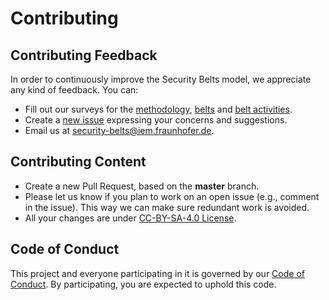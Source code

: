 # Contributing

## Contributing Feedback

In order to continuously improve the Security Belts model, we appreciate any kind of feedback. You can:
- Fill out our surveys for the <a href="https://www.surveymonkey.de/r/MC6JQR2">methodology</a>, <a href="https://www.surveymonkey.de/r/MJWT29X">belts</a> and <a href="https://www.surveymonkey.de/r/MNWNVRB">belt activities</a>.
- Create a [new issue](https://github.com/AppSecure-nrw/security-belts/issues/new/choose) expressing your concerns and suggestions.
- Email us at security-belts@iem.fraunhofer.de.

## Contributing Content

- Create a new Pull Request, based on the **master** branch.
- Please let us know if you plan to work on an open issue (e.g., comment in the issue). This way we can make sure redundant work is avoided.
- All your changes are under [CC-BY-SA-4.0 License](LICENSE).

## Code of Conduct

This project and everyone participating in it is governed by our [Code of Conduct](CODE_OF_CONDUCT.md). By participating, you are expected to uphold this code.
